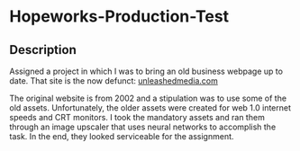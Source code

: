 # Hopeworks-Production-Test

## Description
Assigned a project in which I was to bring an old business webpage up to date. That site is the now defunct: [unleashedmedia.com](https://web.archive.org/web/20021023045302/http://www.unleashedmedia.com:80/)

The original website is from 2002 and a stipulation was to use some of the old assets. Unfortunately, the older assets were created for web 1.0 internet speeds and CRT monitors. I took the mandatory assets and ran them through an image upscaler that uses neural networks to accomplish the task. In the end, they looked serviceable for the assignment.
